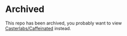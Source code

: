 # Archived

This repo has been archived, you probably want to view [Casterlabs/Caffeinated](https://github.com/Casterlabs/Caffeinated) instead.